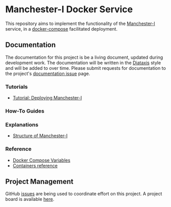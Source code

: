 # Manchester-I Docker Service 

This repository aims to implement the functionality of the [Manchester-I](https://manchester-i.com/ "Manchester-I") service, in a [docker-compose](https://docs.docker.com/compose/ "Docker Compose") facilitated deployment.

## Documentation ##

The documentation for this project is be a living document, updated during development work. The documentation will be written in the [Diataxis](https://diataxis.fr/ "Diataxis") style and will be added to over time. Please submit requests for documentation to the project's [documentation issue](https://github.com/UoMResearchIT/manchester-i-docker/issues/13 "Docu
mentation Issue") page.

### Tutorials ###

  * [Tutorial: Deploying Manchester-I](docs/tutorials/tutorial.md "MCRI tutorial")

### How-To Guides ###

  
### Explanations ###
  * [Structure of Manchester-I](docs/explanations/structure.md "MCRI structure")

### Reference ###
  * [Docker Compose Variables](docs/reference/compose-vars.md "MCRI compose vars")
  * [Containers reference](docs/reference/containers.md "MCRI Containers")

## Project Management ##

GitHub [issues](https://github.com/UoMResearchIT/manchester-i-docker/issues "Issues") are being used to coordinate effort on this project. A project board is available [here](https://github.com/orgs/UoMResearchIT/projects/15/views/1 "Project Board").


